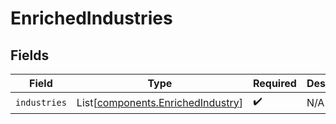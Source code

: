 # EnrichedIndustries


## Fields

| Field                                                                            | Type                                                                             | Required                                                                         | Description                                                                      |
| -------------------------------------------------------------------------------- | -------------------------------------------------------------------------------- | -------------------------------------------------------------------------------- | -------------------------------------------------------------------------------- |
| `industries`                                                                     | List[[components.EnrichedIndustry](../../models/components/enrichedindustry.md)] | :heavy_check_mark:                                                               | N/A                                                                              |